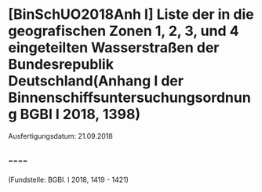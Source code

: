 # [BinSchUO2018Anh I] Liste der in die geografischen Zonen 1, 2, 3, und 4 eingeteilten Wasserstraßen der Bundesrepublik Deutschland(Anhang I der Binnenschiffsuntersuchungsordnung BGBl I 2018, 1398)

Ausfertigungsdatum: 21.09.2018

 

## ----

(Fundstelle: BGBl. I 2018, 1419 - 1421)
